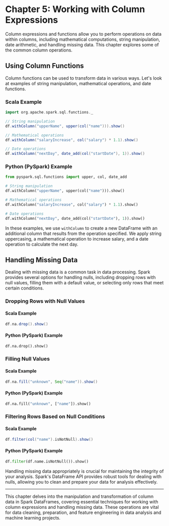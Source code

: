 # Chapter 5: Working with Column Expressions

Column expressions and functions allow you to perform operations on data within columns, including mathematical computations, string manipulation, date arithmetic, and handling missing data. This chapter explores some of the common column operations.

## Using Column Functions

Column functions can be used to transform data in various ways. Let's look at examples of string manipulation, mathematical operations, and date functions.

### Scala Example

```scala
import org.apache.spark.sql.functions._

// String manipulation
df.withColumn("upperName", upper(col("name"))).show()

// Mathematical operations
df.withColumn("salaryIncrease", col("salary") * 1.1).show()

// Date operations
df.withColumn("nextDay", date_add(col("startDate"), 1)).show()
```

### Python (PySpark) Example

```python
from pyspark.sql.functions import upper, col, date_add

# String manipulation
df.withColumn("upperName", upper(col("name"))).show()

# Mathematical operations
df.withColumn("salaryIncrease", col("salary") * 1.1).show()

# Date operations
df.withColumn("nextDay", date_add(col("startDate"), 1)).show()
```

In these examples, we use `withColumn` to create a new DataFrame with an additional column that results from the operation specified. We apply string uppercasing, a mathematical operation to increase salary, and a date operation to calculate the next day.

## Handling Missing Data

Dealing with missing data is a common task in data processing. Spark provides several options for handling nulls, including dropping rows with null values, filling them with a default value, or selecting only rows that meet certain conditions.

### Dropping Rows with Null Values

#### Scala Example

```scala
df.na.drop().show()
```

#### Python (PySpark) Example

```python
df.na.drop().show()
```

### Filling Null Values

#### Scala Example

```scala
df.na.fill("unknown", Seq("name")).show()
```

#### Python (PySpark) Example

```python
df.na.fill("unknown", ["name"]).show()
```

### Filtering Rows Based on Null Conditions

#### Scala Example

```scala
df.filter(col("name").isNotNull).show()
```

#### Python (PySpark) Example

```python
df.filter(df.name.isNotNull()).show()
```

Handling missing data appropriately is crucial for maintaining the integrity of your analysis. Spark's DataFrame API provides robust tools for dealing with nulls, allowing you to clean and prepare your data for analysis effectively.

---

This chapter delves into the manipulation and transformation of column data in Spark DataFrames, covering essential techniques for working with column expressions and handling missing data. These operations are vital for data cleaning, preparation, and feature engineering in data analysis and machine learning projects.
